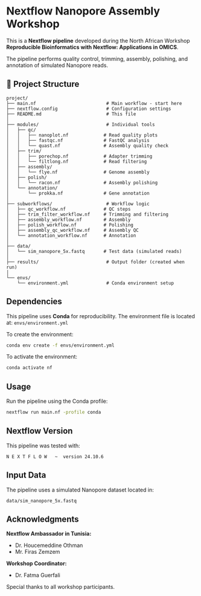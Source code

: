 # Nextflow Nanopore Assembly Workshop

This is a **Nextflow pipeline** developed during the North African Workshop **Reproducible Bioinformatics with Nextflow: Applications in OMICS**. 

The pipeline performs quality control, trimming, assembly, polishing, and annotation of simulated Nanopore reads.

## 📁 Project Structure
```
project/
├── main.nf                          # Main workflow - start here
├── nextflow.config                  # Configuration settings
├── README.md                        # This file
│
├── modules/                         # Individual tools
│   ├── qc/
│   │   ├── nanoplot.nf             # Read quality plots
│   │   ├── fastqc.nf               # FastQC analysis
│   │   └── quast.nf                # Assembly quality check
│   ├── trim/
│   │   ├── porechop.nf             # Adapter trimming
│   │   └── filtlong.nf             # Read filtering
│   ├── assembly/
│   │   └── flye.nf                 # Genome assembly
│   ├── polish/
│   │   └── racon.nf                # Assembly polishing
│   └── annotation/
│       └── prokka.nf               # Gene annotation
│
├── subworkflows/                    # Workflow logic
│   ├── qc_workflow.nf              # QC steps
│   ├── trim_filter_workflow.nf     # Trimming and filtering
│   ├── assembly_workflow.nf        # Assembly
│   ├── polish_workflow.nf          # Polishing
│   ├── assembly_qc_workflow.nf     # Assembly QC
│   └── annotation_workflow.nf      # Annotation
│
├── data/
│   └── sim_nanopore_5x.fastq       # Test data (simulated reads)
│
├── results/                         # Output folder (created when run)
│
└── envs/
    └── environment.yml              # Conda environment setup
```

## Dependencies

This pipeline uses **Conda** for reproducibility. 
The environment file is located at: `envs/environment.yml`

To create the environment:
```bash
conda env create -f envs/environment.yml
```

To activate the environment:
```bash
conda activate nf
```

## Usage

Run the pipeline using the Conda profile:
```bash
nextflow run main.nf -profile conda
```

## Nextflow Version

This pipeline was tested with:
```
N E X T F L O W   ~  version 24.10.6
```

## Input Data

The pipeline uses a simulated Nanopore dataset located in:
```
data/sim_nanopore_5x.fastq
```

## Acknowledgments

**Nextflow Ambassador in Tunisia:**
- Dr. Houcemeddine Othman
- Mr. Firas Zemzem

**Workshop Coordinator:**
- Dr. Fatma Guerfali

Special thanks to all workshop participants.